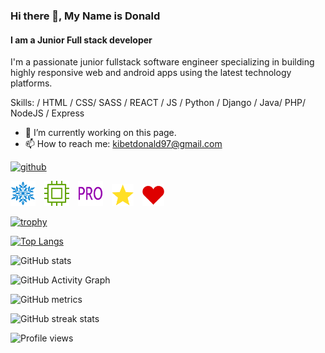 ### Hi there 👋, My Name is Donald
#### I am a Junior Full stack developer
I'm a passionate junior fullstack software engineer specializing in building highly responsive web and android apps using the latest technology platforms.

Skills:  / HTML / CSS/ SASS / REACT / JS / Python / Django / Java/ PHP/ NodeJS / Express

- 🔭 I’m currently working on this page. 
- 📫 How to reach me: kibetdonald97@gmail.com 


[<img src='https://cdn.jsdelivr.net/npm/simple-icons@3.0.1/icons/github.svg' alt='github' height='40'>](https://github.com/Kibetdonald)  

<a href='https://archiveprogram.github.com/'><img src='https://raw.githubusercontent.com/acervenky/animated-github-badges/master/assets/acbadge.gif' width='40' height='40'></a> <a href='https://docs.github.com/en/developers'><img src='https://raw.githubusercontent.com/acervenky/animated-github-badges/master/assets/devbadge.gif' width='40' height='40'></a> <a href='https://github.com/pricing'><img src='https://raw.githubusercontent.com/acervenky/animated-github-badges/master/assets/pro.gif' width='40' height='40'></a> <a href='https://stars.github.com/'><img src='https://raw.githubusercontent.com/acervenky/animated-github-badges/master/assets/starbadge.gif' width='35' height='35'></a> <a href='https://docs.github.com/en/github/supporting-the-open-source-community-with-github-sponsors'><img src='https://raw.githubusercontent.com/acervenky/animated-github-badges/master/assets/sponsorbadge.gif' width='35' height='35'></a> 

[![trophy](https://github-profile-trophy.vercel.app/?username=Kibetdonald)](https://github.com/ryo-ma/github-profile-trophy)

[![Top Langs](https://github-readme-stats.vercel.app/api/top-langs/?username=Kibetdonald)](https://github.com/anuraghazra/github-readme-stats)

![GitHub stats](https://github-readme-stats.vercel.app/api?username=Kibetdonald&show_icons=true)  

![GitHub Activity Graph](https://activity-graph.herokuapp.com/graph?username=Kibetdonald)  

![GitHub metrics](https://metrics.lecoq.io/Kibetdonald)  

![GitHub streak stats](https://github-readme-streak-stats.herokuapp.com/?user=Kibetdonald)  

![Profile views](https://gpvc.arturio.dev/Kibetdonald)  
